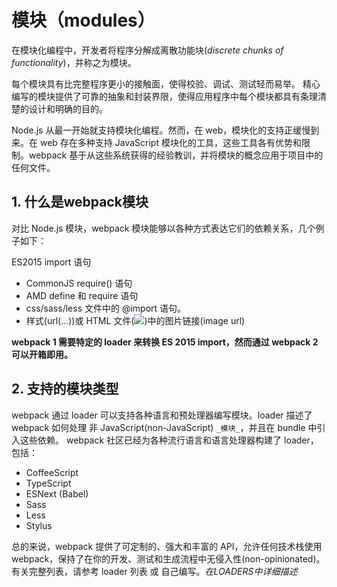 # 模块（modules）
在模块化编程中，开发者将程序分解成离散功能块(*discrete chunks of functionality*)，并称之为模块。

每个模块具有比完整程序更小的接触面，使得校验、调试、测试轻而易举。 精心编写的模块提供了可靠的抽象和封装界限，使得应用程序中每个模块都具有条理清楚的设计和明确的目的。

Node.js 从最一开始就支持模块化编程。然而，在 web，模块化的支持正缓慢到来。在 web 存在多种支持 JavaScript 模块化的工具，这些工具各有优势和限制。webpack 基于从这些系统获得的经验教训，并将模块的概念应用于项目中的任何文件。

## 1. 什么是webpack模块
对比 Node.js 模块，webpack 模块能够以各种方式表达它们的依赖关系，几个例子如下：

ES2015 import 语句
- CommonJS require() 语句
- AMD define 和 require 语句
- css/sass/less 文件中的 @import 语句。
- 样式(url(...))或 HTML 文件(<img src=...>)中的图片链接(image url)

**webpack 1 需要特定的 loader 来转换 ES 2015 import，然而通过 webpack 2 可以开箱即用。**

## 2. 支持的模块类型
webpack 通过 loader 可以支持各种语言和预处理器编写模块。loader 描述了 webpack 如何处理 非 JavaScript(non-JavaScript) `_模块_`，并且在 bundle 中引入这些依赖。 webpack 社区已经为各种流行语言和语言处理器构建了 loader，包括：

- CoffeeScript
- TypeScript
- ESNext (Babel)
- Sass
- Less
- Stylus

总的来说，webpack 提供了可定制的、强大和丰富的 API，允许任何技术栈使用 webpack，保持了在你的开发、测试和生成流程中无侵入性(non-opinionated)。
有关完整列表，请参考 loader 列表 或 自己编写。*在LOADERS中详细描述*


